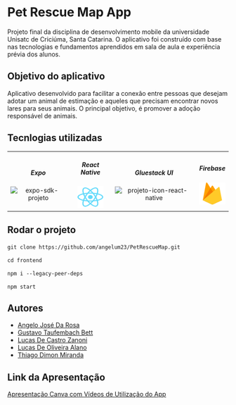 # Pet Rescue Map App
Projeto final da disciplina de desenvolvimento mobile da universidade Unisatc de Criciúma, Santa Catarina. O aplicativo foi construído com base nas tecnologias e fundamentos aprendidos em sala de aula e experiência prévia dos alunos.

## Objetivo do aplicativo
Aplicativo desenvolvido para facilitar a conexão entre pessoas que desejam adotar um animal de estimação e aqueles que precisam encontrar novos lares para seus animais. O principal objetivo, é promover a adoção responsável de animais.

## Tecnlogias utilizadas
<table>
  <tr>
    <td align="center">
      <h5>Expo</h5>
      <img alt="expo-sdk-projeto" height="50" width="50" src="https://github.com/expo/expo/blob/main/.github/resources/banner.png">
    </td>
    <td align="center">
      <h5>React Native</h5>
      <img alt="projeto-icon-react-native" height="50" width="60" src="https://raw.githubusercontent.com/devicons/devicon/master/icons/react/react-original.svg">
    </td>
    <td align="center">
      <h5>Gluestack UI</h5>
      <img alt="projeto-icon-react-native" height="50" width="200" src="https://github.com/gluestack/gluestack-ui/blob/main/img/gluestack-logo.svg">
    </td>
    <td align="center">
      <h5>Firebase</h5>
      <img alt="projeto-icon-firebase" height="50" width="60" src="https://raw.githubusercontent.com/devicons/devicon/master/icons/firebase/firebase-original.svg">
    </td>
  </tr>
</table>

## Rodar o projeto
``` 
git clone https://github.com/angelum23/PetRescueMap.git
```
```
cd frontend
```
```
npm i --legacy-peer-deps
```
```
npm start
```

## Autores
* [Angelo José Da Rosa](https://github.com/angelum23)
* [Gustavo Taufembach Bett](https://github.com/GustavoTBett)
* [Lucas De Castro Zanoni](https://github.com/Castrozan)
* [Lucas De Oliveira Alano](https://github.com/LucasAlano)
* [Thiago Dimon Miranda](https://github.com/thiagoDimon)

## Link da Apresentação
[Apresentação Canva com Vídeos de Utilização do App ](https://www.canva.com/design/DAGJC6D2XOc/GaoyHzXj261WKu3zLsqSoA/view?utm_content=DAGJC6D2XOc&utm_campaign=designshare&utm_medium=link&utm_source=editor#1)

